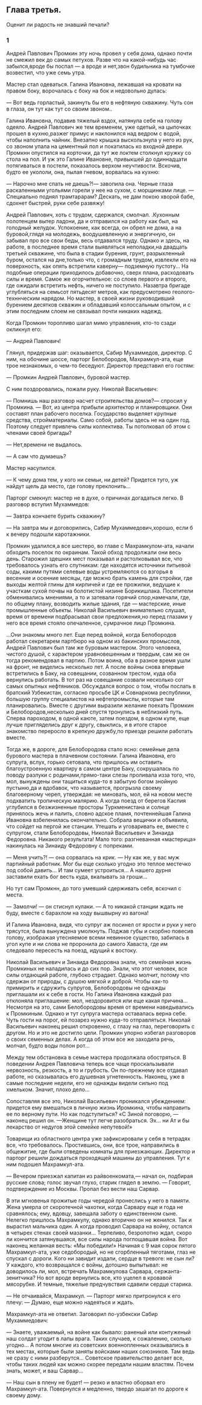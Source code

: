 ## Глава третья.
Оценит ли радость не знавший печали?

### 1

Андрей Павлович Промкин эту ночь провел у себя дома, однако почти не смежил век до самых петухов.
Разве что на какой-нибудь час забылся,вроде бы поспал — а вроде и нет,звон будильника на тумбочке возвестил, что уже семь утра.

Мастер стал одеваться.
Галина Ивановна, лежавшая на кровати на правом боку, ворочалась с боку на бок и недовольно дулась:

— Вот ведь горластый, закинуть бы его в нефтяную скважину.
Чуть сон в глаза, он тут как тут со своим звоном..

Галина Ивановна, подавив тяжелый вздох, натянула себе на голову одеяло.
Андрей Павлович же тем временем, уже одетый, на цыпочках прошел в кухню,разжег примус и наклонился над ведром с водой, чтобы наполнить чайник.
Внезапно крышка выскользнула у него из рук, со звоном упала на цементный пол и покатилась ко входной двери.
Промкнн опустился на корточки, да тут же локтем столкнул кружку со стола на пол.
И уж это Галине Ивановне, привыкшей до одиннадцати потягиваться в постели, показалось верхом неучтивости.
Вскочив, будто ее укололи, она, пылая гневом, ворвалась на кухню:

— Нарочно мне спать не даешь?!— завопила она.
Черные глаза раскаленными угольями горели у нее на сухом, с морщинками лице.
— Специально поднял трамтарарам?
Дескать, не дам покою хворой бабе, сдохнет быстрей, руки себе развяжу!

Андрей Павлович, хоть с трудом, сдержался, смолчал.
.Кухонным полотенцем вытер ладони, да и отправился на работу как был, на голодный желудок.
Успокоение, как всегда, он обрел не дома, а на буровой,глядя на молодежь, воодушевленную и энергичную, он забывал про все свои беды, весь отдавался труду.
Однако и здесь, на работе, в последнее время стали выявляться неполадки,на двадцать третьей скважине, что была в стадии бурения, грунт, разрыхленный буром, остался на дне,только что, с громадным трудом, извлекли его на поверхность, как опять встретили каверну— подземную пустоту...
На подобные операции приходилось добавочно, сверх плана, расходовать силы и время.
Самое же огорчительное: со слоев первого и второго, где ожидали встретить нефть, ничего не поступило.
Назавтра бригаде углубляться на семьсот пятьдесят метров, как предусмотрено геолого-техннческим нарядом.
Но мастер, в своей жизни руководивший бурением десятков скважин и обладавший колоссальным опытом, и с этим последним слоем не связывал почти никаких надежд.

Когда Промкин торопливо шагал мимо управления, кто-то сзади окликнул его:

— Андрей Павлович!

Глянул, придержав шаг: оказывается, Сабир Мухаммедов, директор.
С ним, на обочине шоссе, парторг Белобородов, Махрамкул-ата, еще трое незнакомых, о чем-то беседуют.
Директор представил его гостям: 

— Промкин Андрей Павлович, буровой мастер.

С ним поздоровались, пожали руку.
Николай Васильевич:

— Помнишь наш разговор насчет строительства домов?— спросил у Промкина.
— Вот, из центра прибыли архитектор и планировщики.
Они составят план рабочего поселка.
Государство выделяет крупные средства, стройматериалы.
Само собой, работы здесь не на один год.
Поэтому следует привлечь силы коллектива.
Ты потолковал об этом с членами своей бригады?

— Нет,времени не выдалось.

— А сам что думаешь?

Мастер насупился.

— К чему дома тем, у кого ни семьи, ни детей?
Придется туго, уж найдут щель да место, где голову преклонить...

Парторг смекнул: мастер не в духе, о причинах догадаться легко.
В разговор вступил Мухаммедов:

— Завтра кончаете бурить скважину?

— На завтра мы и договорились, Сабир Мухаммедович,хорошо, если б к вечеру подошли каротажники.

Промкин удалился,а все шестеро, во главе с Махрамкулом-ата, начали обходить поселок по окраинам.
Такой обход продолжали они весь день.
Старожил здешних мест показывал и растолковывал все, что требовалось узнать его спутникам: где находятся источники питьевой соды, какими путями селевые воды устремляются со взгорья в весенние и осенние месяцы, где можно брать камень для стройки, где выходы желтой глины для кирпичей и где ее прожилки, ведущие к участкам сухой почвы на болотистой низине Борикишлака.
Посетители обменивались мнениями, а то и затевали горячий спор,намечали, где, по общему плану, возводить жилые здания, где — мастерские, иные промышленные объекты.
Николай Васильевич внимательно слушал, время от времени подбрасывал свои предложения,но перед глазами у него все время стояло опечаленное, сумрачное лицо Промкина.

...Они знакомы много лет.
Еще перед войной, когда Белобородов работал секретарем партбюро на одном из бакинских промыслов, Андрей Павлович был там же буровым мастером.
Этого человека, чистого душой, с характером уравновешенным и твердым, сам же он тогда рекомендовал в партию.
Потом воина, оба в разное время ушли на фронт, не виделись несколько лет.
А после войны снова впервые встретились в Баку, на совещании, созванном трестом, куда оба вернулись работать.
В тот раз на совещание созвали несколько сот самых опытных нефтяников.
Обсуждался вопрос о том, чтобы послать в братский Узбекистан, согласно просьбе ЦК и Совнаркома республики, большую группу специалистов на нефтепромыслы, которые там планировались.
Вместе с другими выразили желание поехать Промкин и Белобородов,несколько дней спустя тронулись в неблизкий путь.
Сперва пароходом, в одной каюте, затем поездом, в одном купе, еще лучше пригляделись друг к другу, свыклись, и в итоге старое знакомство переросло в крепкую дружбу,по приезде решили работать вместе.

Тогда же, в дороге, для Белобородова стало ясно: семейные дела бурового мастера в плачевном состоянии.
Галина Ивановна, его супруга, вслух, горько сетовала, что пришлось им оставить благоустроенную квартиру в самом центре Баку, сокрушалась по поводу разлуки с родичами,прямо-таки слезы проливала изза того, что, мол, вынуждены они тащиться куда-то в забытую богом знойную пустыню,да и вдобавок, что называется, прогрызла своему благоверному череп, утверждая: не миновать, мол, ей на новом месте подхватить тропическую малярию.
А когда поезд от берегов Каспия углубился в безжизненные просторы Туркменистана и солнце принялось жечь и палить, словно адское пламя, почтеннейшая Галина Ивановна взбеленилась окончательно.
Собрала вещички и объявила, что сойдет на пергой же станции.
Утешать и уговаривать ее, вместе с супругом, стали Белобородовы, Николай Васильевич и Зинаида Федоровна.
Никакого результата!
Мало того: разгневанная «мастерица» накинулась на Зинаиду Федоровну с попреками.

— Меня учить?!
— она сорвалась на крик.
— Ну как же, у вас муж партийный работник.
Мог бы еще сколько угодно это теплое местечко под собой давить...
И там сумеет устроиться...
А нашего дурня заставили ехать бог весть куда, вкалывать за гроши...

Но тут сам Промкнн, до того умевший сдерживать себя, вскочил с места.

— Замолчи!
— он стиснул кулаки.
— А то никакой станции ждать не буду, вместе с барахлом на ходу вышвырну из вагона!

И Галина Ивановна, видя, что супруг аж посинел от ярости и руки у него трясутся, была вынуждена умолкнуть.
Поджав губы и скорбно повесив голову, изображая утесняемое всеми невинное существо, забилась в угол купе и ни слова не проронила до самого Хаваста, где им следовало пересесть на поезд, идущий к востоку.

Николай Васильевич и Зинаида Федоровна знали, что семейная жизнь Промкиных не наладилась и до сих пор.
Знали, что этот человек, все силы отдающий работе, глубоко страдает.
Однако молчит, потому что сдержан от природы, с душою мягкой и доброй.
Чтобы как-то примирить и сдружить супругов, Белобородовы не однажды приглашали их к себе в гости.
Но Галина Ивановна каждый раз отклоняла приглашение: мол, нездоровится или еще какая причина...
Несмотря на это, сами Белобородовы время от времени наведывались к Промкиным.
Однако и тут супруга мастера оставалась верна себе.
Чуть гости на порог, ей позарез нужно куда-то отправляться.
Николай Васильевич наконец решил откровенно, с глазу на глаз, переговорить с другом.
Но и это не достигло цели.
Промкин упорно избегал разговоров о своих семенных делах.
А когда об этом все же заходила речь, молчал, будто воды полон рот...

Между тем обстановка в семье мастера продолжала обостряться.
В поведении Андрея Павловича теперь все чаще проскальзывали нервозность, резкость, а то и грубость.
Он по-прежнему все отдавал работе, но сказывалась его душевная угнетенность.
Наконец, уже в самые последние недели, его не однажды видели сильно под хмельком.
Значит, плохо дело...

Сопоставляя все это, Николай Васильевич проникался убеждением: придется ему вмешаться в личную жизнь Иромкина, чтобы направить ее по верному пути.
Но как подступиться?
«С Зиной поговорю, — наконец решил он.
—Женщине тут легче разобраться.
Эх...
ни Ат и бы лекарство от недугов этой семейке непутевой!»

Товарищи из областного центра уже зафиксировали у себя в тетрадях все, что требовалось.
Простившись, они, все трое, направились в общежитие, где были отведены комнаты для приезжающих.
Директор и парторг решили дождаться проходящей машины до управления.
Тут к ним подошел Махрамкул-ата.

— Вечером приезжал капитан из райвоенкомата,— начал он, подбирая русские слова; голос звучал глухо, старик глядел в землю.
— Говорит, подтверждение из Москвы.
Пропал без вести наш Сарвар.

В эти мгновенья прожитые годы чередой пронеслись у него в памяти.
Жена умерла от скоротечной чахотки, когда Сарвару еще и года не сравнялось; ему, вдовцу, завещала заботу о единственном сыне.
Нелегко пришлось Махрамкулу, однако вторично он не женился.
Так и вырастил мальчика один.
А когда проводил Сарвара на войну, остался в четырех стенах своей мазанки...
Терпеливо, безропотно ждал, скоро ли кончится затянувшаяся, все силы народа поглощавшая война.
Вот наконец желанная весть:
«Мы победили!» Начиная с 9 мая сорок пятого Махрамкул-ата, уже седобородый, но не сгорбленный тяготами, глаз не спускал с дороги.
Кого ни завидит издали, сердце в тревоге: не сын ли?
У каждого, кто возвращался с войны, дотошно выпытывал: не доводилось ли, мол, встречать Махрамкулова Сарвара, сержанта-зенитчика?
Но вот вроде вернулись все, кто уцелел в кровавой мясорубке.
И темные, тяжелые предчувствия сдавили сердце старика.

— Не отчаивайся, Махрамкул.
— Парторг мягко притронулся к его плечу: — Думаю, еще можно надеяться и ждать.

Махрамкул-ата не ответил.
Заговорил по-узбекски Сабир Мухаммедович:

— Знаете, уважаемый, на войне как бывало: раненый или контуженый наш солдат угодит в лапы врага.
Таких случаев, к сожалению, сколько угодно...
А потом многие из советских военнопленных оказывались в тех местах, которые были заняты войсками наших союзников.
Там ведь не сразу с ними разберутся...
Советское правительство делает все, чтобы таких людей как можно скорее передали нашим властям.
Почем знать, может, и ваш Сарвар...

— Наш сын в плену не будет!
— резко и властно оборвал его Махрамкул-ата.
Повернулся и медленно, твердо зашагал по дороге к своему дому.
